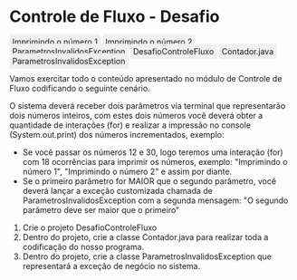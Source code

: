 # Controle de Fluxo - Desafio

<span style="background-color: #f0f0f0; padding: 5px; border-radius: 3px;">Imprimindo o número 1</span>
<span style="background-color: #f0f0f0; padding: 5px; border-radius: 3px;">Imprimindo o número 2</span>
<span style="background-color: #f0f0f0; padding: 5px; border-radius: 3px;">ParametrosInvalidosException</span>
<span style="background-color: #f0f0f0; padding: 5px; border-radius: 3px;">DesafioControleFluxo</span>
<span style="background-color: #f0f0f0; padding: 5px; border-radius: 3px;">Contador.java</span>
<span style="background-color: #f0f0f0; padding: 5px; border-radius: 3px;">ParametrosInvalidosException</span>

Vamos exercitar todo o conteúdo apresentado no módulo de Controle de Fluxo codificando o seguinte cenário.

O sistema deverá receber dois parâmetros via terminal que representarão dois números inteiros, com estes dois números você deverá obter a quantidade de interações (for) e realizar a impressão no console (System.out.print) dos números incrementados, exemplo:

  * Se você passar os números 12 e 30, logo teremos uma interação (for) com 18 ocorrências para imprimir os números, exemplo: "Imprimindo o número 1", "Imprimindo o número 2" e assim por diante.
  * Se o primeiro parâmetro for MAIOR que o segundo parâmetro, você deverá lançar a exceção customizada chamada de ParametrosInvalidosException com a segunda mensagem: "O segundo parâmetro deve ser maior que o primeiro"

1. Crie o projeto DesafioControleFluxo
2. Dentro do projeto, crie a classe Contador.java para realizar toda a codificação do nosso programa.
3. Dentro do projeto, crie a classe ParametrosInvalidosException que representará a exceção de negócio no sistema.
   
